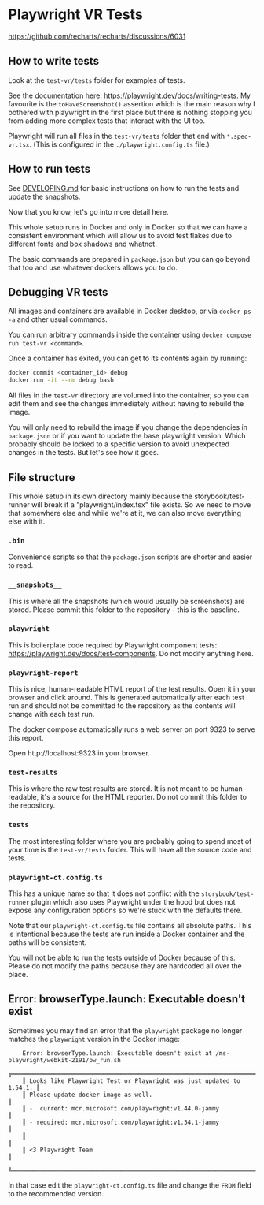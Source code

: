 # Playwright VR Tests

https://github.com/recharts/recharts/discussions/6031

## How to write tests

Look at the `test-vr/tests` folder for examples of tests.

See the documentation here: https://playwright.dev/docs/writing-tests.
My favourite is the `toHaveScreenshot()` assertion which is the main reason why I bothered with playwright in the first place
but there is nothing stopping you from adding more complex tests that interact with the UI too.

Playwright will run all files in the `test-vr/tests` folder that end with `*.spec-vr.tsx`.
(This is configured in the `./playwright.config.ts` file.)

## How to run tests

See [DEVELOPING.md](../DEVELOPING.md) for basic instructions on how to run the tests and update the snapshots.

Now that you know, let's go into more detail here.

This whole setup runs in Docker and only in Docker so that we can have a consistent environment
which will allow us to avoid test flakes due to different fonts and box shadows and whatnot.

The basic commands are prepared in `package.json` but you can go beyond that too
and use whatever dockers allows you to do.

## Debugging VR tests

All images and containers are available in Docker desktop, or via `docker ps -a` and other usual commands.

You can run arbitrary commands inside the container using `docker compose run test-vr <command>`.

Once a container has exited, you can get to its contents again by running:

```sh
docker commit <container_id> debug
docker run -it --rm debug bash
```

All files in the `test-vr` directory are volumed into the container, so you can edit them
and see the changes immediately without having to rebuild the image.

You will only need to rebuild the image if you change the dependencies in `package.json`
or if you want to update the base playwright version. Which probably should be locked to a specific version
to avoid unexpected changes in the tests. But let's see how it goes.

## File structure

This whole setup in its own directory mainly because the storybook/test-runner will break
if a "playwright/index.tsx" file exists.
So we need to move that somewhere else and while we're at it, we can
also move everything else with it.

### `.bin`

Convenience scripts so that the `package.json` scripts are shorter and easier to read.

### `__snapshots__`

This is where all the snapshots (which would usually be screenshots) are stored.
Please commit this folder to the repository - this is the baseline.

### `playwright`

This is boilerplate code required by Playwright component tests: https://playwright.dev/docs/test-components.
Do not modify anything here.

### `playwright-report`

This is nice, human-readable HTML report of the test results. Open it in your browser and click around.
This is generated automatically after each test run and should not be committed to the repository
as the contents will change with each test run.

The docker compose automatically runs a web server on port 9323 to serve this report.

Open http://localhost:9323 in your browser.

### `test-results`

This is where the raw test results are stored. It is not meant to be human-readable,
it's a source for the HTML reporter. Do not commit this folder to the repository.

### `tests`

The most interesting folder where you are probably going to spend most of your time is
the `test-vr/tests` folder. This will have all the source code and tests.

### `playwright-ct.config.ts`

This has a unique name so that it does not conflict with the `storybook/test-runner` plugin
which also uses Playwright under the hood but does not expose any configuration options so we're stuck with the defaults there.

Note that our `playwright-ct.config.ts` file contains all absolute paths. This is intentional
because the tests are run inside a Docker container and the paths will be consistent.

You will not be able to run the tests outside of Docker because of this.
Please do not modify the paths because they are hardcoded all over the place.

## Error: browserType.launch: Executable doesn't exist

Sometimes you may find an error that the `playwright` package no longer matches the `playwright` version in the Docker image:

```
    Error: browserType.launch: Executable doesn't exist at /ms-playwright/webkit-2191/pw_run.sh
    ╔══════════════════════════════════════════════════════════════════════╗
    ║ Looks like Playwright Test or Playwright was just updated to 1.54.1. ║
    ║ Please update docker image as well.                                  ║
    ║ -  current: mcr.microsoft.com/playwright:v1.44.0-jammy               ║
    ║ - required: mcr.microsoft.com/playwright:v1.54.1-jammy               ║
    ║                                                                      ║
    ║ <3 Playwright Team                                                   ║
    ╚══════════════════════════════════════════════════════════════════════╝
```

In that case edit the `playwright-ct.config.ts` file and change the `FROM` field to the recommended version.
